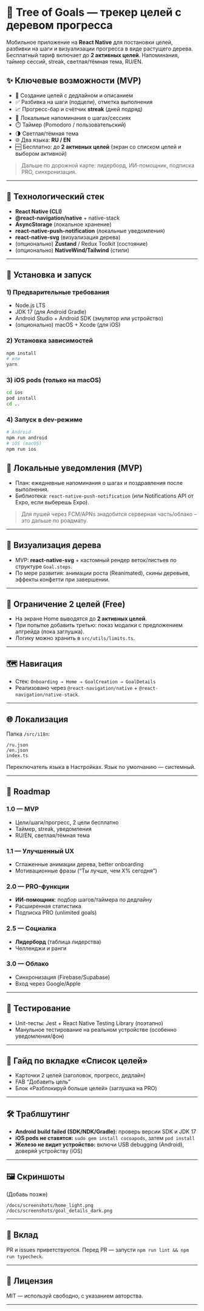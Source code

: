 
# 🌳 Tree of Goals — трекер целей с деревом прогресса

Мобильное приложение на **React Native** для постановки целей, разбивки на шаги и визуализации прогресса в виде растущего дерева. Бесплатный тариф включает до **2 активных целей**. Напоминания, таймер сессий, streak, светлая/тёмная тема, RU/EN.

## ✨ Ключевые возможности (MVP)

* 🥅 Создание целей с дедлайном и описанием
* ✅ Разбивка на шаги (подцели), отметка выполнения
* 📈 Прогресс-бар и счётчик **streak** (дней подряд)
* 🔔 Локальные напоминания о шагах/сессиях
* ⏱️ Таймер (Pomodoro / пользовательский)
* 🌗 Светлая/тёмная тема
* 🌐 Два языка: **RU / EN**
* 🆓 Бесплатно: до **2 активных целей** (экран со списком целей и выбором активной)

> Дальше по дорожной карте: лидерборд, ИИ-помощник, подписка PRO, синхронизация.

---

## 🧱 Технологический стек

* **React Native (CLI)**
* **@react-navigation/native** + native-stack
* **AsyncStorage** (локальное хранение)
* **react-native-push-notification** (локальные уведомления)
* **react-native-svg** (визуализация дерева)
* (опционально) **Zustand** / Redux Toolkit (состояние)
* (опционально) **NativeWind/Tailwind** (стили)

---




## 🔧 Установка и запуск

### 1) Предварительные требования

* Node.js LTS
* JDK 17 (для Android Gradle)
* Android Studio + Android SDK (эмулятор или устройство)
* (опционально) macOS + Xcode (для iOS)

### 2) Установка зависимостей

```bash
npm install
# или
yarn
```

### 3) iOS pods (только на macOS)

```bash
cd ios
pod install
cd ..
```

### 4) Запуск в dev-режиме

```bash
# Android
npm run android
# iOS (macOS)
npm run ios
```




## 🔔 Локальные уведомления (MVP)

* План: ежедневные напоминания о шагах и поздравления после выполнения.
* Библиотека: `react-native-push-notification` (или Notifications API от Expo, если выберешь Expo).

> Для пушей через FCM/APNs знадобится серверная часть/облако – это дальше по роадмапу.

---

## 🌲 Визуализация дерева

* MVP: **react-native-svg** + кастомный рендер веток/листьев по структуре `Goal.steps`.
* По мере развития: анимации роста (Reanimated), скины деревьев, эффекты конфетти при завершении.

---

## 🔐 Ограничение 2 целей (Free)

* На экране Home выводятся до **2 активных целей**.
* При попытке добавить третью: показ модалки с предложением апгрейда (пока заглушка).
* Логику можно хранить в `src/utils/limits.ts`.

---

## 🗺️ Навигация

* Стек: `Onboarding → Home → GoalCreation → GoalDetails`
* Реализовано через `@react-navigation/native` + `@react-navigation/native-stack`.

---

## 🌐 Локализация

Папка `/src/i18n`:

```
/ru.json
/en.json
index.ts
```

Переключатель языка в Настройках. Язык по умолчанию — системный.

---

## 🎯 Roadmap

### 1.0 — MVP

* Цели/шаги/прогресс, 2 цели бесплатно
* Таймер, streak, уведомления
* RU/EN, светлая/тёмная тема

### 1.1 — Улучшенный UX

* Сглаженные анимации дерева, better onboarding
* Мотивационные фразы (“Ты лучше, чем X% сегодня”)

### 2.0 — PRO-функции

* **ИИ-помощник**: подбор шагов/таймера по дедлайну
* Расширенная статистика
* Подписка PRO (unlimited goals)

### 2.5 — Социалка

* **Лидерборд** (таблица лидерства)
* Челленджи и ранги

### 3.0 — Облако

* Синхронизация (Firebase/Supabase)
* Вход через Google/Apple

---

## 🧪 Тестирование

* Unit-тесты: Jest + React Native Testing Library (поэтапно)
* Манульное тестирование на реальном устройстве (особенно уведомления/фон)

---

## 🧭 Гайд по вкладке «Список целей»

* Карточки 2 целей (заголовок, прогресс, дедлайн)
* FAB “Добавить цель”
* Блок «Разблокируй больше целей» (заглушка на PRO)

---

## 🛠️ Траблшутинг

* **Android build failed (SDK/NDK/Gradle):** проверь версии SDK и JDK 17
* **iOS pods не ставятся:** `sudo gem install cocoapods`, затем `pod install`
* **Железо не видит устройство:** включи USB debugging (Android), доверяй устройству (iOS)

---

## 🖼️ Скриншоты

(Добавь позже)

```
/docs/screenshots/home_light.png
/docs/screenshots/goal_details_dark.png
```

---

## 🤝 Вклад

PR и issues приветствуются. Перед PR — запусти `npm run lint && npm run typecheck`.

---

## 📄 Лицензия

MIT — используй свободно, с указанием авторства.

---


